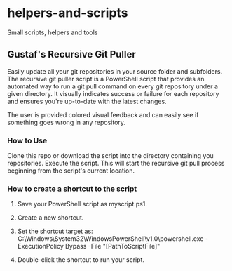 # helpers-and-scripts
Small scripts, helpers and tools

## Gustaf's Recursive Git Puller
Easily update all your git repositories in your source folder and subfolders. The recursive git puller script is a PowerShell script that provides an automated way to run a git pull command on every git repository under a given directory. It visually indicates success or failure for each repository and ensures you're up-to-date with the latest changes.

The user is provided colored visual feedback and can easily see if something goes wrong in any repository.

### How to Use
Clone this repo or download the script into the directory containing you repositories.
Execute the script. This will start the recursive git pull process beginning from the script's current location.

### How to create a shortcut to the script
1. Save your PowerShell script as myscript.ps1.

2. Create a new shortcut.

3. Set the shortcut target as:
C:\Windows\System32\WindowsPowerShell\v1.0\powershell.exe -ExecutionPolicy Bypass -File "[PathToScriptFile]"

4. Double-click the shortcut to run your script.
